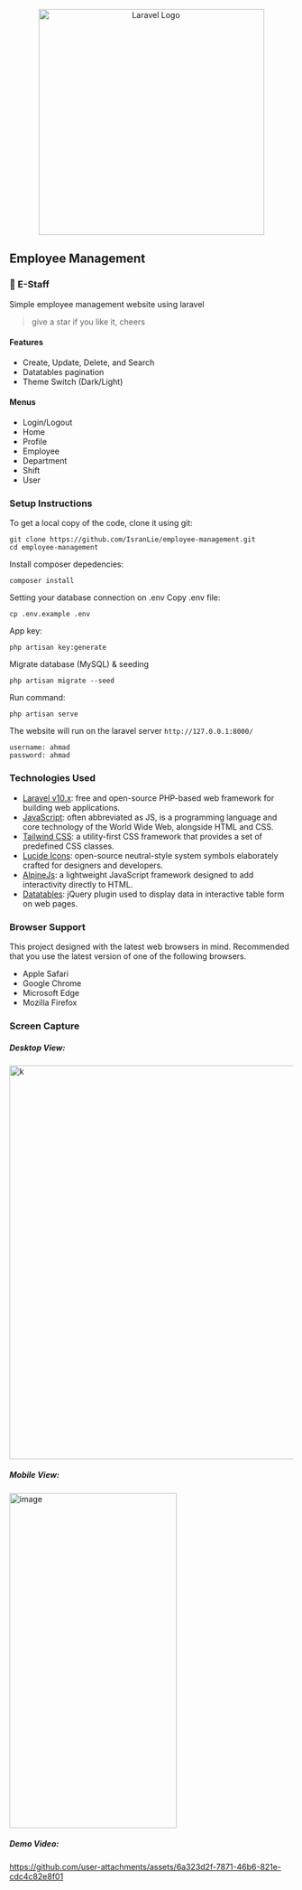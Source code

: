 <p align="center"><a href="https://laravel.com" target="_blank"><img src="https://raw.githubusercontent.com/laravel/art/master/logo-lockup/5%20SVG/2%20CMYK/1%20Full%20Color/laravel-logolockup-cmyk-red.svg" width="400" alt="Laravel Logo"></a></p>

## Employee Management

### 👤 E-Staff

Simple employee management website using laravel

> give a star if you like it, cheers

#### Features

-   Create, Update, Delete, and Search
-   Datatables pagination
-   Theme Switch (Dark/Light)

#### Menus

-   Login/Logout
-   Home
-   Profile
-   Employee
-   Department
-   Shift
-   User

### Setup Instructions

To get a local copy of the code, clone it using git:

```
git clone https://github.com/IsranLie/employee-management.git
cd employee-management
```

Install composer depedencies:

```
composer install
```

Setting your database connection on .env
Copy .env file:

```
cp .env.example .env
```

App key:

```
php artisan key:generate
```

Migrate database (MySQL) & seeding

```
php artisan migrate --seed
```

Run command:

```
php artisan serve
```

The website will run on the laravel server `http://127.0.0.1:8000/`

```
username: ahmad
password: ahmad
```

### Technologies Used

-   [Laravel v10.x](https://laravel.com/): free and open-source PHP-based web framework for building web applications.
-   [JavaScript](https://developer.mozilla.org/en-US/docs/Web/JavaScript): often abbreviated as JS, is a programming language and core technology of the World Wide Web, alongside HTML and CSS.
-   [Tailwind CSS](https://tailwindcss.com/): a utility-first CSS framework that provides a set of predefined CSS classes.
-   [Lucide Icons](https://lucide.dev/): open-source neutral-style system symbols elaborately crafted for designers and developers.
-   [AlpineJs](https://alpinejs.dev/): a lightweight JavaScript framework designed to add interactivity directly to HTML.
-   [Datatables](https://datatables.net/): jQuery plugin used to display data in interactive table form on web pages.

### Browser Support

This project designed with the latest web browsers in mind. Recommended that you use the latest version of one of the following browsers.

-   Apple Safari
-   Google Chrome
-   Microsoft Edge
-   Mozilla Firefox

### Screen Capture

##### Desktop View:
<img width="1756" height="697" alt="k" src="https://github.com/user-attachments/assets/31ab3404-5fa0-4403-93fc-4048625dddbe" />

##### Mobile View:
<img width="297" height="593" alt="image" src="https://github.com/user-attachments/assets/86b88587-9239-4a04-9d14-944d127ca888" />

##### Demo Video:
https://github.com/user-attachments/assets/6a323d2f-7871-46b6-821e-cdc4c82e8f01

